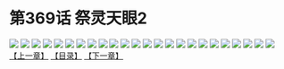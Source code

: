 # 第369话 祭灵天眼2
![](https://s1.baozimh.com/scomic/sanyanxiaotianlu-samanhua/0/368-mho9/1.jpg)
![](https://s1.baozimh.com/scomic/sanyanxiaotianlu-samanhua/0/368-mho9/2.jpg)
![](https://s1.baozimh.com/scomic/sanyanxiaotianlu-samanhua/0/368-mho9/3.jpg)
![](https://s1.baozimh.com/scomic/sanyanxiaotianlu-samanhua/0/368-mho9/4.jpg)
![](https://s1.baozimh.com/scomic/sanyanxiaotianlu-samanhua/0/368-mho9/5.jpg)
![](https://s1.baozimh.com/scomic/sanyanxiaotianlu-samanhua/0/368-mho9/6.jpg)
![](https://s1.baozimh.com/scomic/sanyanxiaotianlu-samanhua/0/368-mho9/7.jpg)
![](https://s1.baozimh.com/scomic/sanyanxiaotianlu-samanhua/0/368-mho9/8.jpg)
![](https://s1.baozimh.com/scomic/sanyanxiaotianlu-samanhua/0/368-mho9/9.jpg)
![](https://s1.baozimh.com/scomic/sanyanxiaotianlu-samanhua/0/368-mho9/10.jpg)
![](https://s1.baozimh.com/scomic/sanyanxiaotianlu-samanhua/0/368-mho9/11.jpg)
![](https://s1.baozimh.com/scomic/sanyanxiaotianlu-samanhua/0/368-mho9/12.jpg)
![](https://s1.baozimh.com/scomic/sanyanxiaotianlu-samanhua/0/368-mho9/13.jpg)
![](https://s1.baozimh.com/scomic/sanyanxiaotianlu-samanhua/0/368-mho9/14.jpg)
![](https://s1.baozimh.com/scomic/sanyanxiaotianlu-samanhua/0/368-mho9/15.jpg)
![](https://s1.baozimh.com/scomic/sanyanxiaotianlu-samanhua/0/368-mho9/16.jpg)
![](https://s1.baozimh.com/scomic/sanyanxiaotianlu-samanhua/0/368-mho9/17.jpg)
![](https://s1.baozimh.com/scomic/sanyanxiaotianlu-samanhua/0/368-mho9/18.jpg)
![](https://s1.baozimh.com/scomic/sanyanxiaotianlu-samanhua/0/368-mho9/19.jpg)
![](https://s1.baozimh.com/scomic/sanyanxiaotianlu-samanhua/0/368-mho9/20.jpg)
![](https://s1.baozimh.com/scomic/sanyanxiaotianlu-samanhua/0/368-mho9/21.jpg)
![](https://s1.baozimh.com/scomic/sanyanxiaotianlu-samanhua/0/368-mho9/22.jpg)
![](https://s1.baozimh.com/scomic/sanyanxiaotianlu-samanhua/0/368-mho9/23.jpg)
![](https://s1.baozimh.com/scomic/sanyanxiaotianlu-samanhua/0/368-mho9/24.jpg)
[【上一章】](./368.md)
[【目录】](./README.md)
[【下一章】](./370.md)
